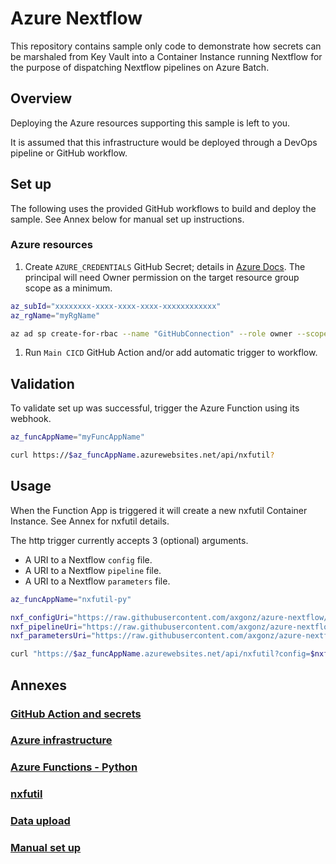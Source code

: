 # Azure Nextflow

This repository contains sample only code to demonstrate how secrets can be marshaled from Key Vault into a Container Instance running Nextflow for the purpose of dispatching Nextflow pipelines on Azure Batch.

## Overview

Deploying the Azure resources supporting this sample is left to you.

It is assumed that this infrastructure would be deployed through a DevOps pipeline or GitHub workflow. 

## Set up

The following uses the provided GitHub workflows to build and deploy the sample. See Annex below for manual set up instructions.

### Azure resources

1. Create `AZURE_CREDENTIALS` GitHub Secret; details in [Azure Docs](https://docs.microsoft.com/en-us/azure/developer/github/connect-from-azure?tabs=azure-cli%2Cwindows#create-a-service-principal-and-add-it-as-a-github-secret). The principal will need Owner permission on the target resource group scope as a minimum.

``` bash
az_subId="xxxxxxxx-xxxx-xxxx-xxxx-xxxxxxxxxxxx"
az_rgName="myRgName"

az ad sp create-for-rbac --name "GitHubConnection" --role owner --scopes /subscriptions/$az_subId/resourceGroups/$az_rgName --sdk-auth
```

1. Run `Main CICD` GitHub Action and/or add automatic trigger to workflow.

## Validation

To validate set up was successful, trigger the Azure Function using its webhook.

``` bash
az_funcAppName="myFuncAppName"

curl https://$az_funcAppName.azurewebsites.net/api/nxfutil?
```

## Usage

When the Function App is triggered it will create a new nxfutil Container Instance. See Annex for nxfutil details.

The http trigger currently accepts 3 (optional) arguments.
- A URI to a Nextflow `config` file. 
- A URI to a Nextflow `pipeline` file.
- A URI to a Nextflow `parameters` file.

``` bash
az_funcAppName="nxfutil-py"

nxf_configUri="https://raw.githubusercontent.com/axgonz/azure-nextflow/main/nextflow/pipelines/nextflow.config"
nxf_pipelineUri="https://raw.githubusercontent.com/axgonz/azure-nextflow/main/nextflow/pipelines/helloWorld/pipeline.nf"
nxf_parametersUri="https://raw.githubusercontent.com/axgonz/azure-nextflow/main/nextflow/pipelines/helloWorld/parameters.json"

curl "https://$az_funcAppName.azurewebsites.net/api/nxfutil?config=$nxf_configUri&pipeline=$nxf_pipelineUri&parameters=$nxf_parametersUri"
```

## Annexes

### [GitHub Action and secrets](./docs/GitHubSecrets.md)

### [Azure infrastructure](./docs/AzureInfrastructure.md)

### [Azure Functions - Python](./azure/functions/python/README.md)

### [nxfutil](./docs/nxfutil.md)

### [Data upload](./docs/DataUpload.md)

### [Manual set up](./docs/ManualSetup.md)
